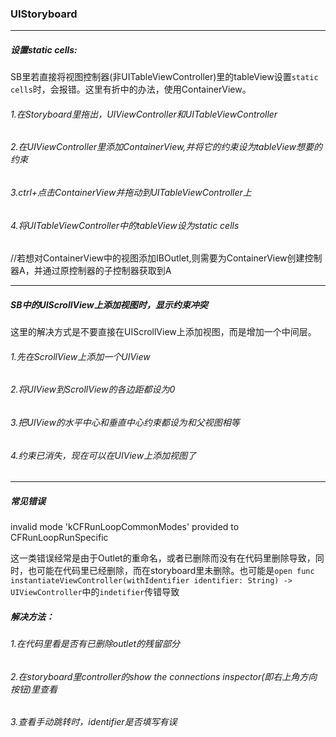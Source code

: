 ### UIStoryboard

---

##### 设置static cells:

SB里若直接将视图控制器(非UITableViewController)里的tableView设置`static cells`时，会报错。这里有折中的办法，使用ContainerView。

###### 1.在Storyboard里拖出，UIViewController和UITableViewController

###### 2.在UIViewController里添加ContainerView,并将它的约束设为tableView想要的约束

###### 3.ctrl+点击ContainerView并拖动到UITableViewController上

###### 4.将UITableViewController中的tableView设为static cells

//若想对ContainerView中的视图添加IBOutlet,则需要为ContainerView创建控制器A，并通过原控制器的子控制器获取到A

---

##### SB中的UIScrollView上添加视图时，显示约束冲突

这里的解决方式是不要直接在UIScrollView上添加视图，而是增加一个中间层。

###### 1.先在ScrollView上添加一个UIView

###### 2.将UIView到ScrollView的各边距都设为0

###### 3.把UIView的水平中心和垂直中心约束都设为和父视图相等

###### 4.约束已消失，现在可以在UIView上添加视图了

---

##### 常见错误

invalid mode 'kCFRunLoopCommonModes' provided to CFRunLoopRunSpecific

这一类错误经常是由于Outlet的重命名，或者已删除而没有在代码里删除导致，同时，也可能在代码里已经删除，而在storyboard里未删除。也可能是`open func instantiateViewController(withIdentifier identifier: String) -> UIViewController`中的`indetifier`传错导致

##### 解决方法：

###### 1.在代码里看是否有已删除outlet的残留部分

###### 2.在storyboard里controller的show the connections inspector(即右上角方向按钮)里查看

###### 3.查看手动跳转时，identifier是否填写有误














